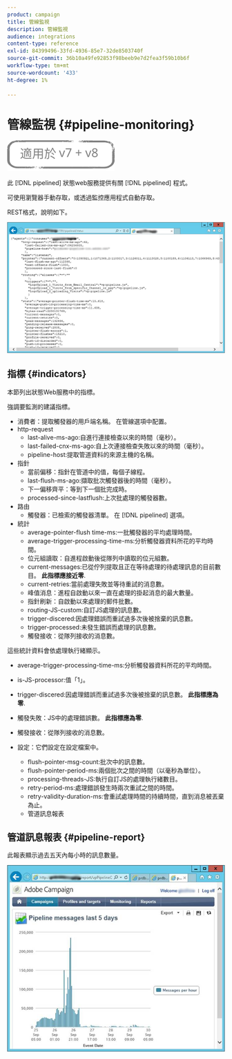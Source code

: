 ```yaml
---
product: campaign
title: 管線監視
description: 管線監視
audience: integrations
content-type: reference
exl-id: 84399496-33fd-4936-85e7-32de8503740f
source-git-commit: 36b10a49fe92853f98beeb9e7d2fea3f59b10b6f
workflow-type: tm+mt
source-wordcount: '433'
ht-degree: 1%

---
```


# 管線監視 {#pipeline-monitoring}

![](../../assets/common.svg)

此 [!DNL pipelined] 狀態web服務提供有關 [!DNL pipelined] 程式。

可使用瀏覽器手動存取，或透過監控應用程式自動存取。

REST格式，說明如下。

![](assets/triggers_8.png)

## 指標 {#indicators}

本節列出狀態Web服務中的指標。

強調要監測的建議指標。

* 消費者：提取觸發器的用戶端名稱。 在管線選項中配置。
* http-request
   * last-alive-ms-ago:自進行連接檢查以來的時間（毫秒）。
   * last-failed-cnx-ms-ago:自上次連接檢查失敗以來的時間（毫秒）。
   * pipeline-host:提取管道資料的來源主機的名稱。
* 指針
   * 當前偏移：指針在管道中的值，每個子線程。
   * last-flush-ms-ago:擷取批次觸發器後的時間（毫秒）。
   * 下一偏移齊平：等到下一個批完成時。
   * processed-since-lastflush:上次批處理的觸發器數。
* 路由
   * 觸發器：已檢索的觸發器清單。 在 [!DNL pipelined] 選項。
* 統計
   * average-pointer-flush time-ms:一批觸發器的平均處理時間。
   * average-trigger-processing-time-ms:分析觸發器資料所花的平均時間。
   * 位元組讀取：自進程啟動後從隊列中讀取的位元組數。
   * current-messages:已從佇列提取且正在等待處理的待處理訊息的目前數目。 **此指標應接近零**.
   * current-retries:當前處理失敗並等待重試的消息數。
   * 峰值消息：進程自啟動以來一直在處理的掛起消息的最大數量。
   * 指針刷新：自啟動以來處理的郵件批數。
   * routing-JS-custom:自訂JS處理的訊息數。
   * trigger-discered:因處理錯誤而重試過多次後被捨棄的訊息數。
   * trigger-processed:未發生錯誤而處理的訊息數。
   * 觸發接收：從隊列接收的消息數。

這些統計資料會依處理執行緒顯示。

* average-trigger-processing-time-ms:分析觸發器資料所花的平均時間。
* is-JS-processor:值「1」。
* trigger-discered:因處理錯誤而重試過多次後被捨棄的訊息數。 **此指標應為零**.
* 觸發失敗：JS中的處理錯誤數。 **此指標應為零**.
* 觸發接收：從隊列接收的消息數。

* 設定：它們設定在設定檔案中。
   * flush-pointer-msg-count:批次中的訊息數。
   * flush-pointer-period-ms:兩個批次之間的時間（以毫秒為單位）。
   * processing-threads-JS:執行自訂JS的處理執行緒數目。
   * retry-period-ms:處理錯誤發生時兩次重試之間的時間。
   * retry-validity-duration-ms:會重試處理時間的持續時間，直到消息被丟棄為止。
   * 管道訊息報表

## 管道訊息報表 {#pipeline-report}

此報表顯示過去五天內每小時的訊息數量。

![](assets/triggers_9.png)

